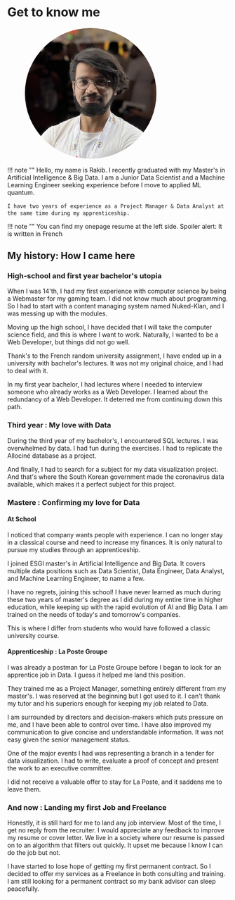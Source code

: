 
<link rel="stylesheet" href="../../stylesheets/toc-tables.css">

# Get to know me

<figure markdown>
   <img src="/assets/images/rakib_cv.jpg" style="border-radius:50%;width:300px">
   <figcaption></figcaption>
</figure>

!!! note ""
    Hello, my name is Rakib. I recently graduated with my Master's in Artificial Intelligence & Big Data. I am a Junior Data Scientist and a Machine Learning Engineer seeking experience before I move to applied ML quantum.

    I have two years of experience as a Project Manager & Data Analyst at the same time during my apprenticeship.

!!! note ""
    You can find my onepage resume at the left side. Spoiler alert: It is written in French


## My history: How I came here

### High-school and first year bachelor's utopia

When I was 14'th, I had my first experience with computer science by being a Webmaster for my gaming team. I did not know much about programming. So I had to start with a content managing system named Nuked-Klan, and I was messing up with the modules.

Moving up the high school, I have decided that I will take the computer science field, and this is where I want to work. Naturally, I wanted to be a Web Developer, but things did not go well.

Thank's to the French random university assignment, I have ended up in a university with bachelor's lectures. It was not my original choice, and I had to deal with it.

In my first year bachelor, I had lectures where I needed to interview someone who already works as a Web Developer. I learned about the redundancy of a Web Developer. It deterred me from continuing down this path.

### Third year : My love with Data

During the third year of my bachelor's, I encountered SQL lectures. I was overwhelmed by data. I had fun during the exercises. I had to replicate the Allociné database as a project.

And finally, I had to search for a subject for my data visualization project. And that's where the South Korean government made the coronavirus data available, which makes it a perfect subject for this project.

### Mastere : Confirming my love for Data

#### At School 

I noticed that company wants people with experience. I can no longer stay in a classical course and need to increase my finances. It is only natural to pursue my studies through an apprenticeship.

I joined ESGI master's in Artificial Intelligence and Big Data. It covers multiple data positions such as Data Scientist, Data Engineer, Data Analyst, and Machine Learning Engineer, to name a few.

I have no regrets, joining this school! I have never learned as much during these two years of master's degree as I did during my entire time in higher education, while keeping up with the rapid evolution of AI and Big Data. I am trained on the needs of today's and tomorrow's companies. 

This is where I differ from students who would have followed a classic university course.

#### Apprenticeship : La Poste Groupe

I was already a postman for La Poste Groupe before I began to look for an apprentice job in Data. I guess it helped me land this position.

They trained me as a Project Manager, something entirely different from my master's. I was reserved at the beginning but I got used to it. I can't thank my tutor and his superiors enough for keeping my job related to Data.

I am surrounded by directors and decision-makers which puts pressure on me, and I have been able to control over time. I have also improved my communication to give concise and understandable information. It was not easy given the senior management status.

One of the major events I had was representing a branch in a tender for data visualization. I had to write, evaluate a proof of concept and present the work to an executive committee.

I did not receive a valuable offer to stay for La Poste, and it saddens me to leave them.

### And now : Landing my first Job and Freelance

Honestly, it is still hard for me to land any job interview. Most of the time, I get no reply from the recruiter. I would appreciate any feedback to improve my resume or cover letter. We live in a society where our resume is passed on to an algorithm that filters out quickly. It upset me because I know I can do the job but not.

I have started to lose hope of getting my first permanent contract. So I decided to offer my services as a Freelance in both consulting and training. I am still looking for a permanent contract so my bank advisor can sleep peacefully.